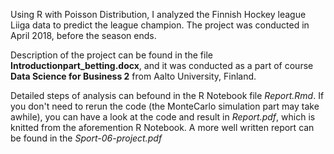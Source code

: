 Using R with Poisson Distribution, I analyzed the Finnish Hockey league Liiga data to predict the league champion. The project was conducted in April 2018, before the season ends.

Description of the project can be found in the file **Introductionpart_betting.docx**, and it was conducted as a part of course **Data Science for Business 2** from Aalto University, Finland.

Detailed steps of analysis can befound in the R Notebook file *Report.Rmd*. If you don't need to rerun the code (the MonteCarlo simulation part may take awhile), you can have a look at the code and result in *Report.pdf*, which is knitted from the aforemention R Notebook. A more well written report can be found in the *Sport-06-project.pdf*

